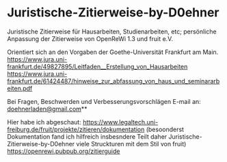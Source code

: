 # Juristische-Zitierweise-by-D0ehner
Juristische Zitierweise für Hausarbeiten, Studienarbeiten, etc; persönliche Anpassung der Zitierweise von OpenReWi 1.3  und fruit e.V.

Orientiert sich an den Vorgaben der Goethe-Universität Frankfurt am Main. 
https://www.jura.uni-frankfurt.de/49827895/Leitfaden__Erstellung_von_Hausarbeiten 
https://www.jura.uni-frankfurt.de/61424487/hinweise_zur_abfassung_von_haus_und_seminararbeiten.pdf

Bei Fragen, Beschwerden und Verbesserungsvorschlägen E-mail an: doehnerladen@gmail.com**

Hier habe ich abgeschaut: 
https://www.legaltech.uni-freiburg.de/fruit/projekte/zitieren/dokumentation (besoonderst Dokumentation fand ich hilfreich insbesndere Teilt daher Juristische-Zitierweise-by-D0ehner viele Struckturen mit dem Stil von fruit)
https://openrewi.pubpub.org/zitierguide
